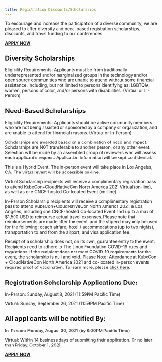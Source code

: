 ```yaml
---
title: Registration Discounts/Scholarships
---
```


To encourage and increase the participation of a diverse community, we are pleased to offer diversity and need-based registration scholarships, discounts, and travel funding to our conferences.

[**APPLY NOW**](https://www.surveymonkey.com/r/Co-LoScholarshipNA21)

## Diversity Scholarships

Eligibility Requirements: Applicants must be from traditionally underrepresented and/or marginalized groups in the technology and/or open source communities who are unable to attend without some financial assistance. Including, but not limited to persons identifying as: LGBTQIA, women, persons of color, and/or persons with dis/abilities. (Virtual or In-Person)

## Need-Based Scholarships

Eligibility Requirements:  Applicants should be active community members who are not being assisted or sponsored by a company or organization, and are unable to attend for financial reasons. (Virtual or In-Person)

Scholarships are awarded based on a combination of need and impact. Scholarships are NOT transferable to another person, or any other event. Selection will be made by an assembled group of reviewers who will assess each applicant’s request. Application information will be kept confidential.

This is a Hybrid Event. The in-person event will take place in Los Angeles, CA. The virtual event will be accessible on-line.

Virtual Scholarship recipients will receive a complimentary registration pass to attend KubeCon+CloudNativeCon North America 2021 Virtual (on-line), as well as one CNCF-hosted Co-located Event (on-line).

In-Person Scholarship recipients will receive a complimentary registration pass to attend KubeCon+CloudNativeCon North America 2021 in Los Angeles, including one CNCF-hosted Co-located Event and up to a max of $1,500 USD to reimburse actual travel expenses. Please note that reimbursements are made after the event, and the stipend may only be used for the following: coach airfare, hotel / accommodations (up to two nights), transportation to and from the airport, and visa application fee.

Receipt of a scholarship does not, on its own, guarantee entry to the event. Recipients need to adhere to The Linux Foundation COVID-19 rules and regulations. If the recipient does not meet COVID-19 requirements for the event, the scholarship is null and void. Please Note: Attendance at KubeCon + CloudNativeCon North America 2021 and co-located in-person events requires proof of vaccination. To learn more, please [click here](https://www.linuxfoundation.org/blog/adoption-of-a-covid-19-vaccine-required-approach-for-our-fall-2021-event-line-up/).

## Registration Scholarship Applications Due:

In-Person: Sunday, August 8, 2021 (11:59PM Pacific Time)

Virtual: Sunday, September 26, 2021 (11:59PM Pacific Time)

## All applicants will be notified By:

In-Person: Monday, August 30, 2021 (by 6:00PM Pacific Time)

Virtual: Within 14 business days of submitting their application. Or no later than Friday, October 1, 2021.

[**APPLY NOW**](https://www.surveymonkey.com/r/Co-LoScholarshipNA21)
